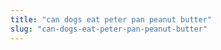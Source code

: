 ```yaml
---
title: "can dogs eat peter pan peanut butter"
slug: "can-dogs-eat-peter-pan-peanut-butter"
---
```


